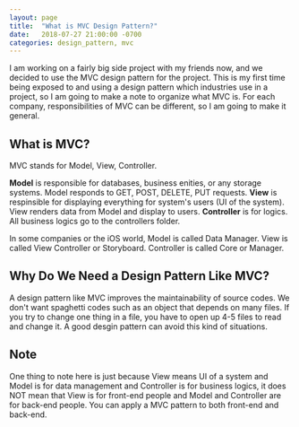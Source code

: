 ```yaml
---
layout: page
title:  "What is MVC Design Pattern?"
date:   2018-07-27 21:00:00 -0700
categories: design_pattern, mvc
---
```


I am working on a fairly big side project with my friends now, and we decided to use the MVC design pattern for the project. This is my first time being exposed to and using a design pattern which industries use in a project, so I am going to make a note to organize what MVC is. For each company, responsibilities of MVC can be different, so I am going to make it general. 

## What is MVC?
MVC stands for Model, View, Controller. 

__Model__ is responsible for databases, business enities, or any storage systems. Model responds to GET, POST, DELETE, PUT requests. __View__ is respinsible for displaying everything for system's users (UI of the system). View renders data from Model and display to users. __Controller__ is for logics. All business logics go to the controllers folder.

In some companies or the iOS world, Model is called Data Manager. View is called View Controller or Storyboard. Controller is called Core or Manager.

## Why Do We Need a Design Pattern Like MVC?
A design pattern like MVC improves the maintainability of source codes. We don't want spaghetti codes such as an object that depends on many files. If you try to change one thing in a file, you have to open up 4-5 files to read and change it. A good desgin pattern can avoid this kind of situations. 

## Note
One thing to note here is just because View means UI of a system and Model is for data management and Controller is for business logics, it does NOT mean that View is for front-end people and Model and Controller are for back-end people. You can apply a MVC pattern to both front-end and back-end.